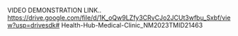 VIDEO DEMONSTRATION LINK..
https://drive.google.com/file/d/1K_oQw9LZfy3CRvCJo2JCUt3wfbu_Sxbf/view?usp=drivesdk# Health-Hub-Medical-Clinic_NM2023TMID21463
